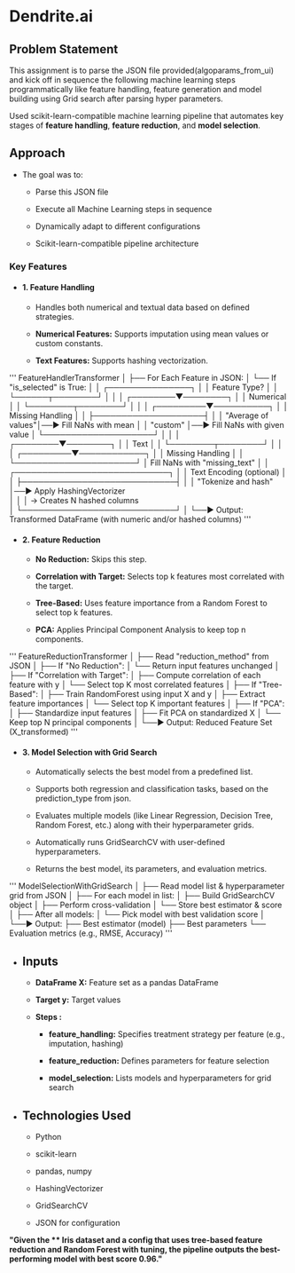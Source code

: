 # Dendrite.ai
## Problem Statement
This assignment is to parse the JSON file provided(algoparams_from_ui) and kick off in sequence the following machine learning steps programmatically like feature handling, feature generation and model building using Grid search after parsing hyper parameters. 

Used scikit-learn-compatible machine learning pipeline that automates key stages of **feature handling**, **feature reduction**, and **model selection**.

## Approach 

- The goal was to:

   - Parse this JSON file

   - Execute all Machine Learning steps in sequence

   - Dynamically adapt to different configurations
 
   - Scikit-learn-compatible pipeline architecture
### Key Features
- #### 1. Feature Handling
  
   - Handles both numerical and textual data based on defined strategies. 
   
   - **Numerical Features:** Supports imputation using mean values or custom constants. 
   
   - **Text Features:** Supports hashing vectorization.
 
'''     FeatureHandlerTransformer
│
├── For Each Feature in JSON:
│   └── If "is_selected" is True:
│
│       ┌───────────────┐
│       │ Feature Type? │
│       └──────┬────────┘
│              │
│     ┌────────▼────────┐
│     │ Numerical       │
│     └────────┬────────┘
│              │
│    ┌─────────▼──────────┐
│    │ Missing Handling   │
│    ├────────────────────┤
│    │ "Average of values"│──► Fill NaNs with mean
│    │ "custom"           │──► Fill NaNs with given value
│    └────────────────────┘
│
│
│     ┌────────▼────────┐
│     │ Text            │
│     └────────┬────────┘
│              │
│    ┌─────────▼────────────┐
│    │ Missing Handling     │
│    └──────────────────────┘
│       Fill NaNs with "missing_text"
│
│    ┌────────────────────────────┐
│    │ Text Encoding (optional)   │
│    ├────────────────────────────┤
│    │ "Tokenize and hash"        │──► Apply HashingVectorizer  
│    │                            │     → Creates N hashed columns  
│    └────────────────────────────┘
│
└──► Output: Transformed DataFrame (with numeric and/or hashed columns)
'''
   
- #### 2. Feature Reduction
  
   - **No Reduction:** Skips this step. 
   
   - **Correlation with Target:** Selects top k features most correlated with the target. 
   
   - **Tree-Based:** Uses feature importance from a Random Forest to select top k features. 
   
   - **PCA:** Applies Principal Component Analysis to keep top n components.

'''     FeatureReductionTransformer
│
├── Read "reduction_method" from JSON
│
├── If "No Reduction":
│   └── Return input features unchanged
│
├── If "Correlation with Target":
│   ├── Compute correlation of each feature with y
│   └── Select top K most correlated features
│
├── If "Tree-Based":
│   ├── Train RandomForest using input X and y
│   ├── Extract feature importances
│   └── Select top K important features
│
├── If "PCA":
│   ├── Standardize input features
│   ├── Fit PCA on standardized X
│   └── Keep top N principal components
│
└──► Output: Reduced Feature Set (X_transformed)
'''

- #### 3. Model Selection with Grid Search
  
   - Automatically selects the best model from a predefined list. 
   
   - Supports both regression and classification tasks, based on the prediction_type from json. 
   
   - Evaluates multiple models (like Linear Regression, Decision Tree, Random Forest, etc.) along with their hyperparameter grids. 
   
   - Automatically runs GridSearchCV with user-defined hyperparameters. 
   
   - Returns the best model, its parameters, and evaluation metrics.
 
'''     ModelSelectionWithGridSearch
│
├── Read model list & hyperparameter grid from JSON
│
├── For each model in list:
│   ├── Build GridSearchCV object
│   ├── Perform cross-validation
│   └── Store best estimator & score
│
├── After all models:
│   └── Pick model with best validation score
│
└──► Output:
    ├── Best estimator (model)
    ├── Best parameters
    └── Evaluation metrics (e.g., RMSE, Accuracy)
'''

- ## Inputs
  
   - **DataFrame X:** Feature set as a pandas DataFrame 
   
   - **Target y:** Target values  
   
   - **Steps :** 
   
       - **feature_handling:** Specifies treatment strategy per feature (e.g., imputation, hashing) 
         
       - **feature_reduction:** Defines parameters for feature selection 
         
       - **model_selection:** Lists models and hyperparameters for grid search 


- ## Technologies Used
   - Python 
   
   - scikit-learn  
   
   - pandas, numpy  
   
   - HashingVectorizer 
   
   - GridSearchCV 
   
   - JSON for configuration         


**"Given the ** Iris dataset and a config that uses tree-based feature reduction and Random Forest with tuning, the pipeline outputs the best-performing model with best score 0.96."**

